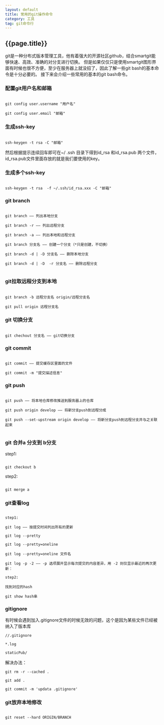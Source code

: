 ```yaml
---
layout: default
title: 常用的git操作命令
category: 工具
tag: git命令行
---
```


## {{page.title}}

git是一种分布式版本管理工具，他有着强大的开源社区github，结合smartgit能够快速、高效、准确的对分支进行切换。
但是如果仅仅只是使用smartgit图形界面有时候也很不方便，至少在服务器上就没招了，因此了解一些git bash的基本命令是十分必要的。
接下来会介绍一些常用的基本的git bash命令。

### 配置git用户名和邮箱

```

git config user.username "用户名" 

git config user.email "邮箱"

```

### 生成ssh-key

```

ssh-keygen -t rsa -C "邮箱"

```

然后根据提示连续回车即可在~/ .ssh 目录下得到id_rsa 和id_rsa.pub 两个文件，id_rsa.pub文件里面存放的就是我们要使用的key。

### 生成多个ssh-key

```

ssh-keygen -t rsa  -f ~/.ssh/id_rsa.xxx -C "邮箱"

```

### git branch

```

git branch —— 列出本地分支

git branch -r —— 列出远程分支

git branch -a —— 列出本地和远程分支

git branch 分支名 —— 创建一个分支（*只是创建，不切换）

git branch -d | -D 分支名 —— 删除本地分支

git branch -d | -D  -r 分支名 —— 删除远程分支


```

### git拉取远程分支到本地

```

git branch -b 远程分支名 origin/远程分支名

git pull origin 远程分支名

```

### git 切换分支

```

git chechout 分支名 —— git切换分支

```

### git commit

```

git commit —— 提交缓存区里面的文件

git commit -m "提交描述信息"

```

### git push

```

git push —— 将本地仓库修改推送到服务器上的仓库

git push origin develop —— 将新分支push到远程分成

git push --set-upstream origin develop —— 将新分支push到远程分支并与之关联起来


```

### git 合并a 分支到 b分支

step1:

```

git checkout b

```

step2:

```

git merge a

```

### git查看log

```

step1:

git log —— 按提交时间列出所有的更新

git log --pretty

git log --pretty=oneline 

git log --pretty=oneline 文件名

git log -p -2 —— -p 选项展开显示每次提交的内容差异，用 -2 则仅显示最近的两次更新：

step2:

找到对应的hash

git show hash串

```

### gitignore

有时候会遇到加入.gitignore文件的时候无效的问题，这个是因为某些文件已经被纳入了版本库

```
//.gitignore

*.log

staticPub/

```

解决办法：

```
git rm -r --cached .

git add .

git commit -m 'updata .gitignore'

```

### git放弃本地修改

```

git reset --hard ORIGIN/BRANCH

```











